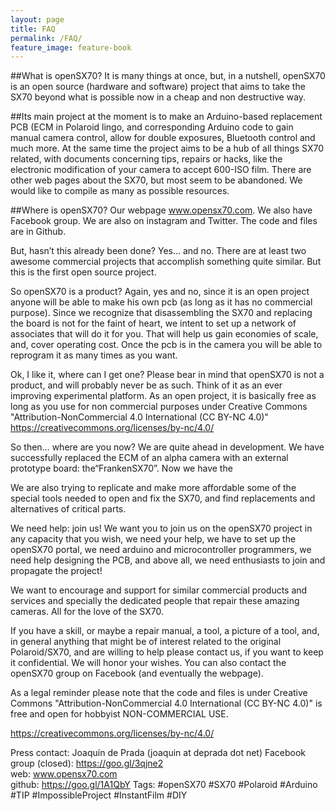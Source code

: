 ```yaml
---
layout: page
title: FAQ
permalink: /FAQ/
feature_image: feature-book
---
```


##What is openSX70?
It is many things at once, but, in a nutshell, openSX70 is an open source (hardware and software) project that aims to take the SX70 beyond what is possible now in a cheap and non destructive way. 

##Its main project at the moment is to make an Arduino-based replacement PCB (ECM in Polaroid lingo, and corresponding Arduino code to gain manual camera control, allow for double exposures, Bluetooth control and much more.
At the same time the project aims to be a hub of all things SX70 related, with documents concerning tips, repairs or hacks, like the electronic modification of your camera to accept 600-ISO film. There are other web pages about the SX70, but most seem to be abandoned. We would like to compile as many as possible resources.

##Where is openSX70?
Our webpage www.opensx70.com. We also have Facebook group. We are also on instagram and Twitter. The code and files are in Github.

But, hasn’t this already been done?
Yes… and no. There are at least two awesome commercial projects that accomplish something quite similar. But this is the first open source project.

So openSX70 is a product?
Again, yes and no, since it is an open project anyone will be able to make his own pcb (as long as it has no commercial purpose).
Since we recognize that disassembling the SX70 and replacing the board is not for the faint of heart, we intent to set up a network of associates that will do it for you. That will help us gain economies of scale, and, cover operating cost. Once the pcb is in the camera you will be able to reprogram it as many times as you want.


Ok, I like it, where can I get one?
Please bear in mind that openSX70 is not a product, and will probably never be as such. Think of it as an ever improving experimental platform. As an open project, it is basically free as long as you use for non commercial purposes under Creative Commons "Attribution-NonCommercial 4.0 International (CC BY-NC 4.0)" https://creativecommons.org/licenses/by-nc/4.0/

So then… where are you now?
We are quite ahead in development. We have successfully replaced the ECM of an alpha camera with an external prototype board: the“FrankenSX70”. Now we have the


We are also trying to replicate and make more affordable some of the special tools needed to open and fix the SX70, and find replacements and alternatives of critical parts.

We need help: join us!
We want you to join us on the openSX70 project in any capacity that you wish, we need your help, we have to set up the openSX70 portal, we need arduino and microcontroller programmers, we need help designing the PCB, and above all, we need enthusiasts to join and propagate the project!

We want to encourage and support for similar commercial products and services and specially the dedicated people that repair these amazing cameras. All for the love of the SX70.

If you have a skill, or maybe a repair manual, a tool, a picture of a tool, and, in general anything that might be of interest  related to the original Polaroid/SX70, and are willing to help please contact us, if you want to keep it confidential. We will honor your wishes. You can also contact the openSX70 group on Facebook (and eventually the webpage).

As a legal reminder please note that the code and files is under Creative Commons "Attribution-NonCommercial 4.0 International (CC BY-NC 4.0)" is free and open for hobbyist NON-COMMERCIAL USE.

https://creativecommons.org/licenses/by-nc/4.0/

Press contact: Joaquín de Prada (joaquin at deprada dot net)
Facebook group (closed): https://goo.gl/3qjne2   
web: www.opensx70.com  
github: https://goo.gl/1A1QbY
Tags: #openSX70 #SX70 #Polaroid #Arduino #TIP #ImpossibleProject #InstantFilm #DIY
